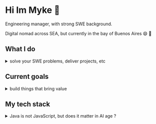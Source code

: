 # Hi Im Myke 👋
Engineering manager, with strong SWE background. 

Digital nomad across SEA, but currently in the bay of Buenos Aires 😄 🌴

## What I do
<details><summary>solve your SWE problems, deliver projects, etc</summary>
<ol>
  <li>• Java backend (big systems)</li>  
• Python utilities  
• Automation and DevOps  
</ol></details>

## Current goals
<details><summary>build things that bring value</summary>
• Build tools that help digital nomads  
• Publish open projects that automate boring work
</details>


## My tech stack
<details><summary>Java is not JavaScript, but does it matter in AI age ?</summary>
• Languages → Java, Python, Bash, Go  
• Platforms → macOS, Linux, Raspberry Pi  
• Tools → Docker, Ansible, Git, tmux  
• Databases → PostgreSQL, Redis
• AI → RAG, Embedding Vector optimisations
<details>

## Things I enjoy
<details><summary> realy interested ?</summary>
• 35mm film  
• Beaches with cliffs  
• Minimal tourist spots  
• Golden hours ✨
  
</details>
## Social
• Instagram → jrand0m (surprise, surprise 🍎) 
• Website/Blog → blog.nd0.me  
• Email → use my commit mail 🌚  

---
If you like my work ⭐ the repo or follow for more
